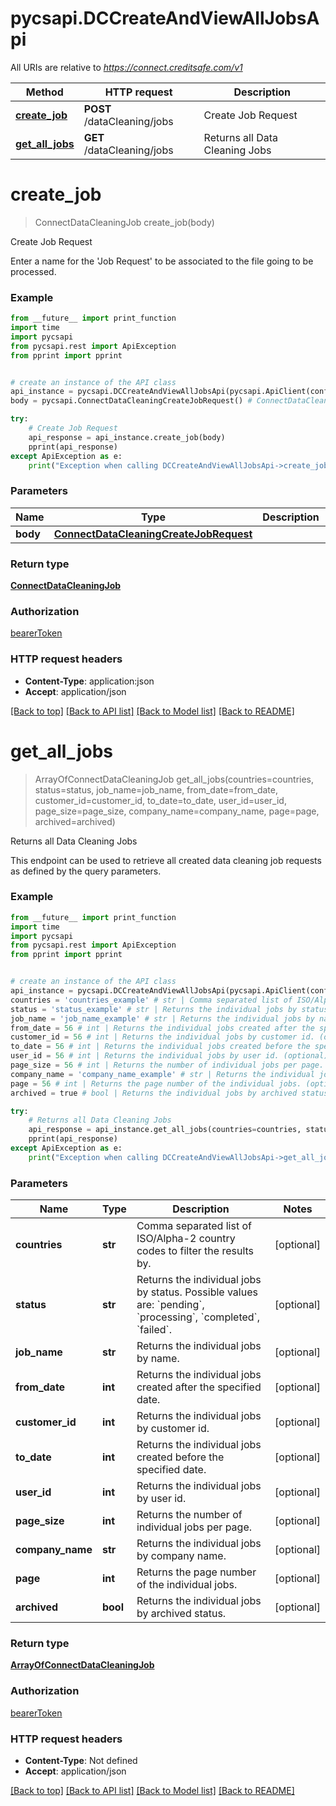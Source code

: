 # pycsapi.DCCreateAndViewAllJobsApi

All URIs are relative to *https://connect.creditsafe.com/v1*

Method | HTTP request | Description
------------- | ------------- | -------------
[**create_job**](DCCreateAndViewAllJobsApi.md#create_job) | **POST** /dataCleaning/jobs | Create Job Request
[**get_all_jobs**](DCCreateAndViewAllJobsApi.md#get_all_jobs) | **GET** /dataCleaning/jobs | Returns all Data Cleaning Jobs

# **create_job**
> ConnectDataCleaningJob create_job(body)

Create Job Request

Enter a name for the 'Job Request' to be associated to the file going to be processed.

### Example
```python
from __future__ import print_function
import time
import pycsapi
from pycsapi.rest import ApiException
from pprint import pprint


# create an instance of the API class
api_instance = pycsapi.DCCreateAndViewAllJobsApi(pycsapi.ApiClient(configuration))
body = pycsapi.ConnectDataCleaningCreateJobRequest() # ConnectDataCleaningCreateJobRequest | 

try:
    # Create Job Request
    api_response = api_instance.create_job(body)
    pprint(api_response)
except ApiException as e:
    print("Exception when calling DCCreateAndViewAllJobsApi->create_job: %s\n" % e)
```

### Parameters

Name | Type | Description  | Notes
------------- | ------------- | ------------- | -------------
 **body** | [**ConnectDataCleaningCreateJobRequest**](ConnectDataCleaningCreateJobRequest.md)|  | 

### Return type

[**ConnectDataCleaningJob**](ConnectDataCleaningJob.md)

### Authorization

[bearerToken](../README.md#bearerToken)

### HTTP request headers

 - **Content-Type**: application:json
 - **Accept**: application/json

[[Back to top]](#) [[Back to API list]](../README.md#documentation-for-api-endpoints) [[Back to Model list]](../README.md#documentation-for-models) [[Back to README]](../README.md)

# **get_all_jobs**
> ArrayOfConnectDataCleaningJob get_all_jobs(countries=countries, status=status, job_name=job_name, from_date=from_date, customer_id=customer_id, to_date=to_date, user_id=user_id, page_size=page_size, company_name=company_name, page=page, archived=archived)

Returns all Data Cleaning Jobs

This endpoint can be used to retrieve all created data cleaning job requests as defined by the query parameters.

### Example
```python
from __future__ import print_function
import time
import pycsapi
from pycsapi.rest import ApiException
from pprint import pprint


# create an instance of the API class
api_instance = pycsapi.DCCreateAndViewAllJobsApi(pycsapi.ApiClient(configuration))
countries = 'countries_example' # str | Comma separated list of ISO/Alpha-2 country codes to filter the results by. (optional)
status = 'status_example' # str | Returns the individual jobs by status. Possible values are: `pending`, `processing`, `completed`, `failed`. (optional)
job_name = 'job_name_example' # str | Returns the individual jobs by name. (optional)
from_date = 56 # int | Returns the individual jobs created after the specified date. (optional)
customer_id = 56 # int | Returns the individual jobs by customer id. (optional)
to_date = 56 # int | Returns the individual jobs created before the specified date. (optional)
user_id = 56 # int | Returns the individual jobs by user id. (optional)
page_size = 56 # int | Returns the number of individual jobs per page. (optional)
company_name = 'company_name_example' # str | Returns the individual jobs by company name. (optional)
page = 56 # int | Returns the page number of the individual jobs. (optional)
archived = true # bool | Returns the individual jobs by archived status. (optional)

try:
    # Returns all Data Cleaning Jobs
    api_response = api_instance.get_all_jobs(countries=countries, status=status, job_name=job_name, from_date=from_date, customer_id=customer_id, to_date=to_date, user_id=user_id, page_size=page_size, company_name=company_name, page=page, archived=archived)
    pprint(api_response)
except ApiException as e:
    print("Exception when calling DCCreateAndViewAllJobsApi->get_all_jobs: %s\n" % e)
```

### Parameters

Name | Type | Description  | Notes
------------- | ------------- | ------------- | -------------
 **countries** | **str**| Comma separated list of ISO/Alpha-2 country codes to filter the results by. | [optional] 
 **status** | **str**| Returns the individual jobs by status. Possible values are: &#x60;pending&#x60;, &#x60;processing&#x60;, &#x60;completed&#x60;, &#x60;failed&#x60;. | [optional] 
 **job_name** | **str**| Returns the individual jobs by name. | [optional] 
 **from_date** | **int**| Returns the individual jobs created after the specified date. | [optional] 
 **customer_id** | **int**| Returns the individual jobs by customer id. | [optional] 
 **to_date** | **int**| Returns the individual jobs created before the specified date. | [optional] 
 **user_id** | **int**| Returns the individual jobs by user id. | [optional] 
 **page_size** | **int**| Returns the number of individual jobs per page. | [optional] 
 **company_name** | **str**| Returns the individual jobs by company name. | [optional] 
 **page** | **int**| Returns the page number of the individual jobs. | [optional] 
 **archived** | **bool**| Returns the individual jobs by archived status. | [optional] 

### Return type

[**ArrayOfConnectDataCleaningJob**](ArrayOfConnectDataCleaningJob.md)

### Authorization

[bearerToken](../README.md#bearerToken)

### HTTP request headers

 - **Content-Type**: Not defined
 - **Accept**: application/json

[[Back to top]](#) [[Back to API list]](../README.md#documentation-for-api-endpoints) [[Back to Model list]](../README.md#documentation-for-models) [[Back to README]](../README.md)

